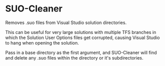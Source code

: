 # SUO-Cleaner
Removes .suo files from Visual Studio solution directories. 

This can be useful for very large solutions with multiple TFS branches in which the Solution User Options files get corrupted, causing Visual Studio to hang when opening the solution.

Pass in a base directory as the first argument, and SUO-Cleaner will find and delete any .suo files within the directory or it's subdirectories.
